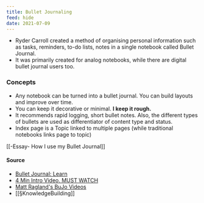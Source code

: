 ```yaml
---
title: Bullet Journaling
feed: hide
date: 2021-07-09
---
```


- Ryder Carroll created a method of organising personal information such as tasks, reminders, to-do lists, notes in a single notebook called Bullet Journal.  
- It was primarily created for analog notebooks, while there are digital bullet journal users too.

### Concepts 
- Any notebook can be turned into a bullet journal. You can build layouts and improve over time. 
- You can keep it decorative or minimal. **I keep it rough.**
- It recommends rapid logging, short bullet notes. Also, the different types of bullets are used as differentiator of content type and status. 
- Index page is a Topic linked to multiple pages (while traditional notebooks links page to topic) 

[[-Essay- How I use my Bullet Journal]] 

#### Source
- [Bullet Journal: Learn](https://bulletjournal.com/pages/learn)
- [4 Min Intro Video. MUST WATCH](https://www.youtube.com/watch?v=fm15cmYU0IM)
- [Matt Ragland's BuJo Videos](https://www.youtube.com/playlist?list=PL86N9FudwTtH4HHAvZNa4fxEH1yZ3zvk7)
- [[§KnowledgeBuilding]]